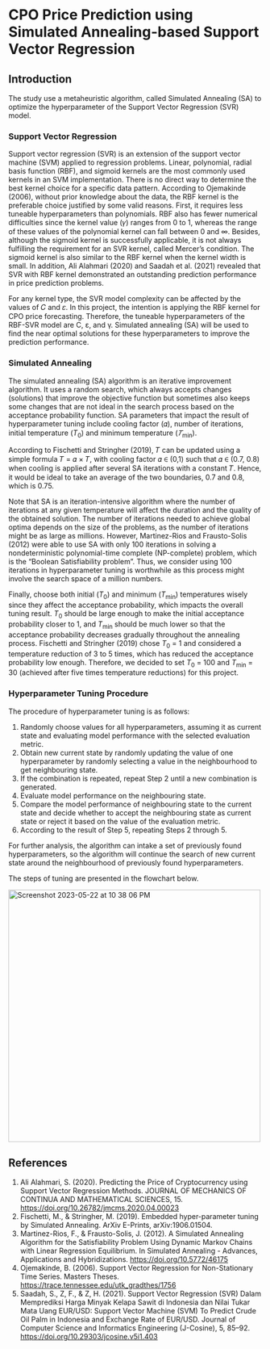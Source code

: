 # CPO Price Prediction using Simulated Annealing-based Support Vector Regression

## Introduction
The study use a metaheuristic algorithm, called Simulated Annealing (SA) to optimize the hyperparameter of the Support Vector Regression (SVR) model. 

### Support Vector Regression
Support vector regression (SVR) is an extension of the support vector machine (SVM) applied to regression problems. Linear, polynomial, radial basis function (RBF), and sigmoid kernels are the most commonly used kernels in an SVM implementation. There is no direct way to determine the best kernel choice for a specific data pattern. According to Ojemakinde (2006), without prior knowledge about the data, the RBF kernel is the preferable choice justified by some valid reasons. First, it requires less tuneable hyperparameters than polynomials. RBF also has fewer numerical difficulties since the kernel value (𝛾) ranges from 0 to 1, whereas the range of these values of the polynomial kernel can fall between 0 and ∞. Besides, although the sigmoid kernel is successfully applicable, it is not always fulfilling the requirement for an SVR kernel, called Mercer’s condition. The sigmoid kernel is also similar to the RBF kernel when the kernel width is small. In addition, Ali Alahmari (2020) and Saadah et al. (2021) revealed that SVR with RBF kernel demonstrated an outstanding prediction performance in price prediction problems.

For any kernel type, the SVR model complexity can be affected by the values of 𝐶 and 𝜀. In this project, the intention is applying the RBF kernel for CPO price forecasting. Therefore, the tuneable hyperparameters of the RBF-SVR model are C, ε, and γ. Simulated annealing (SA) will be used to find the near optimal solutions for these hyperparameters to improve the prediction performance.

### Simulated Annealing
The simulated annealing (SA) algorithm is an iterative improvement algorithm. It uses a random search, which always accepts changes (solutions) that improve the objective function but sometimes also keeps some changes that are not ideal in the search process based on the acceptance probability function. SA parameters that impact the result of hyperparameter tuning include cooling factor (𝛼), number of iterations, initial temperature (_T_<sub>0</sub>) and minimum temperature  (_𝑇_<sub>min</sub>).

According to Fischetti and Stringher (2019), 𝑇 can be updated using a simple formula 𝑇 = 𝛼 × 𝑇, with cooling factor 𝛼 ∈ (0,1) such that 𝛼 ∈ (0.7, 0.8) when cooling is applied after several SA iterations with a constant 𝑇. Hence, it would be ideal to take an average of the two boundaries, 0.7 and 0.8, which is 0.75.

Note that SA is an iteration-intensive algorithm where the number of iterations at any given temperature will affect the duration and the quality of the obtained solution. The number of iterations needed to achieve global optima depends on the size of the problems, as the number of iterations might be as large as millions. However, Martinez-Rios and Frausto-Solis (2012) were able to use SA with only 100 iterations in solving a nondeterministic polynomial-time complete (NP-complete) problem, which is the “Boolean Satisfiability problem”. Thus, we consider using 100 iterations in hyperparameter tuning is worthwhile as this process might involve the search space of a million numbers.

Finally, choose both initial (_T_<sub>0</sub>) and minimum (_T_<sub>min</sub>) temperatures wisely since they affect the acceptance probability, which impacts the overall tuning result. _T_<sub>0</sub> should be large enough to make the initial acceptance probability closer to 1, and _T_<sub>min</sub> should be much lower so that the acceptance probability decreases gradually throughout the annealing process. Fischetti and Stringher (2019) chose _T_<sub>0</sub> = 1 and considered a temperature reduction of 3 to 5 times, which has reduced the acceptance probability low enough. Therefore, we decided to set _T_<sub>0</sub> = 100 and _T_<sub>min</sub> = 30 (achieved after five times temperature reductions) for this project.

### Hyperparameter Tuning Procedure
The procedure of hyperparameter tuning is as follows:
1. Randomly choose values for all hyperparameters, assuming it as current state and evaluating model performance with the selected evaluation metric.
2. Obtain new current state by randomly updating the value of one hyperparameter by randomly selecting a value in the neighbourhood to get neighbouring state.
3. If the combination is repeated, repeat Step 2 until a new combination is generated.
4. Evaluate model performance on the neighbouring state.
5. Compare the model performance of neighbouring state to the current state and decide whether to accept the neighbouring state as current state or reject it based on the value of the evaluation metric.
6. According to the result of Step 5, repeating Steps 2 through 5.

For further analysis, the algorithm can intake a set of previously found hyperparameters, so the algorithm will continue the search of new current state around the neighbourhood of previously found hyperparameters.

The steps of tuning are presented in the flowchart below.

<img width="500" alt="Screenshot 2023-05-22 at 10 38 06 PM" src="https://github.com/chaiwencw/Crude-Palm-Oil-Price-Prediction-using-Simulated-Annealing-based-Support-Vector-Regression/assets/85020127/6c098899-0396-41ef-9e7a-7f43d3e6fc41">

## References
1. Ali Alahmari, S. (2020). Predicting the Price of Cryptocurrency using Support Vector Regression Methods. JOURNAL OF MECHANICS OF CONTINUA AND MATHEMATICAL SCIENCES, 15. https://doi.org/10.26782/jmcms.2020.04.00023
2. Fischetti, M., & Stringher, M. (2019). Embedded hyper-parameter tuning by Simulated Annealing. ArXiv E-Prints, arXiv:1906.01504.
3. Martinez-Rios, F., & Frausto-Solis, J. (2012). A Simulated Annealing Algorithm for the Satisfiability Problem Using Dynamic Markov Chains with Linear Regression Equilibrium. In Simulated Annealing - Advances, Applications and Hybridizations. https://doi.org/10.5772/46175
4. Ojemakinde, B. (2006). Support Vector Regression for Non-Stationary Time Series. Masters Theses. https://trace.tennessee.edu/utk_gradthes/1756
5. Saadah, S., Z, F., & Z, H. (2021). Support Vector Regression (SVR) Dalam Memprediksi Harga Minyak Kelapa Sawit di Indonesia dan Nilai Tukar Mata Uang EUR/USD: Support Vector Machine (SVM) To Predict Crude Oil Palm in Indonesia and Exchange Rate of EUR/USD. Journal of Computer Science and Informatics Engineering (J-Cosine), 5, 85–92. https://doi.org/10.29303/jcosine.v5i1.403



